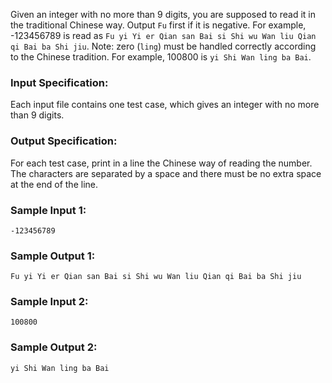 <!-- Title
Read Number in Chinese (25)
-->
Given an integer with no more than 9 digits, you are supposed to read it in
the traditional Chinese way. Output `Fu` first if it is negative. For example,
-123456789 is read as `Fu yi Yi er Qian san Bai si Shi wu Wan liu Qian qi Bai
ba Shi jiu`. Note: zero (`ling`) must be handled correctly according to the
Chinese tradition. For example, 100800 is `yi Shi Wan ling ba Bai`.

### Input Specification:

Each input file contains one test case, which gives an integer with no more
than 9 digits.

### Output Specification:

For each test case, print in a line the Chinese way of reading the number. The
characters are separated by a space and there must be no extra space at the
end of the line.

### Sample Input 1:

    
    
    -123456789
    

### Sample Output 1:

    
    
    Fu yi Yi er Qian san Bai si Shi wu Wan liu Qian qi Bai ba Shi jiu
    

### Sample Input 2:

    
    
    100800
    

### Sample Output 2:

    
    
    yi Shi Wan ling ba Bai
    

